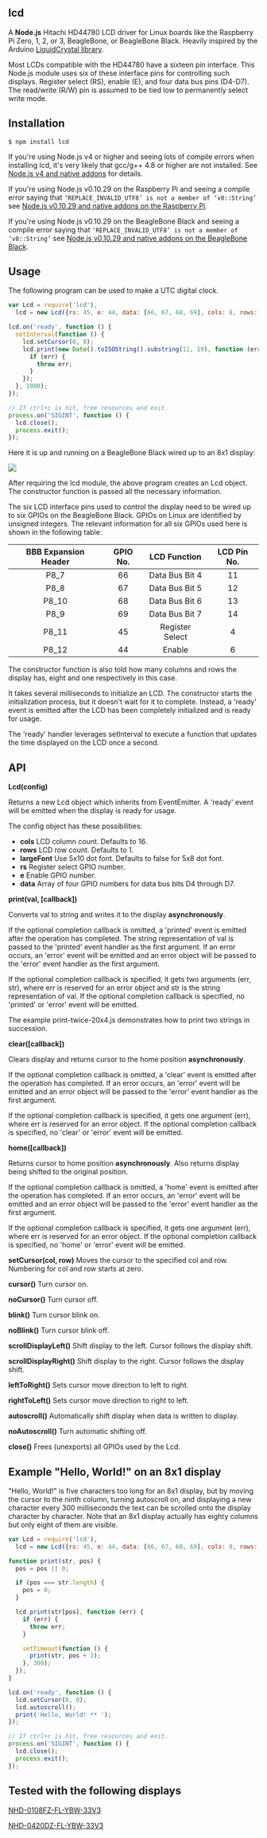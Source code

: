 ## lcd

A **Node.js** Hitachi HD44780 LCD driver for Linux boards like the Raspberry Pi
Zero, 1, 2, or 3, BeagleBone, or BeagleBone Black. Heavily inspired by the
Arduino
[LiquidCrystal library](http://arduino.cc/en/Tutorial/LiquidCrystal).

Most LCDs compatible with the HD44780 have a sixteen pin interface. This
Node.js module uses six of these interface pins for controlling such displays.
Register select (RS), enable (E), and four data bus pins (D4-D7). The
read/write (R/W) pin is assumed to be tied low to permanently select write
mode.

## Installation

    $ npm install lcd

If you're using Node.js v4 or higher and seeing lots of compile errors when
installing lcd, it's very likely that gcc/g++ 4.8 or higher are not installed.
See
[Node.js v4 and native addons](https://github.com/fivdi/onoff/wiki/Node.js-v4-and-native-addons)
for details.

If you're using Node.js v0.10.29 on the Raspberry Pi and seeing a compile
error saying that `‘REPLACE_INVALID_UTF8’ is not a member of ‘v8::String’`
see [Node.js v0.10.29 and native addons on the Raspberry Pi](https://github.com/fivdi/onoff/wiki/Node.js-v0.10.29-and-native-addons-on-the-Raspberry-Pi).

If you're using Node.js v0.10.29 on the BeagleBone Black and seeing a compile
error saying that `‘REPLACE_INVALID_UTF8’ is not a member of ‘v8::String’`
see [Node.js v0.10.29 and native addons on the BeagleBone Black](https://github.com/fivdi/onoff/wiki/Node.js-v0.10.29-and-native-addons-on-the-BeagleBone-Black).

## Usage

The following program can be used to make a UTC digital clock.

```js
var Lcd = require('lcd'),
  lcd = new Lcd({rs: 45, e: 44, data: [66, 67, 68, 69], cols: 8, rows: 1});

lcd.on('ready', function () {
  setInterval(function () {
    lcd.setCursor(0, 0);
    lcd.print(new Date().toISOString().substring(11, 19), function (err) {
      if (err) {
        throw err;
      }
    });
  }, 1000);
});

// If ctrl+c is hit, free resources and exit.
process.on('SIGINT', function () {
  lcd.close();
  process.exit();
});
```

Here it is up and running on a BeagleBone Black wired up to an 8x1 display:

<img src="https://github.com/fivdi/lcd/raw/master/example/digital-clock-8x1.jpg">

After requiring the lcd module, the above program creates an Lcd object. The
constructor function is passed all the necessary information.

The six LCD interface pins used to control the display need to be wired up to
six GPIOs on the BeagleBone Black. GPIOs on Linux are identified by unsigned
integers. The relevant information for all six GPIOs used here is shown in the
following table:

BBB Expansion Header | GPIO No. | LCD Function | LCD Pin No.
:---: | :---: | :---: | :---:
P8_7 | 66 | Data Bus Bit 4 | 11
P8_8 | 67 | Data Bus Bit 5 | 12
P8_10 | 68 | Data Bus Bit 6 | 13
P8_9 | 69 | Data Bus Bit 7 | 14
P8_11 | 45 | Register Select |  4
P8_12 | 44 | Enable  |  6

The constructor function is also told how many columns and rows the display
has, eight and one respectively in this case.

It takes several milliseconds to initialize an LCD. The constructor starts the
initialization process, but it doesn't wait for it to complete. Instead,
a 'ready' event is emitted after the LCD has been completely initialized and is
ready for usage.

The 'ready' handler leverages setInterval to execute a function that updates
the time displayed on the LCD once a second.

## API

**Lcd(config)**

Returns a new Lcd object which inherits from EventEmitter. A 'ready' event will
be emitted when the display is ready for usage.

The config object has these possibilities:

 * **cols** LCD column count. Defaults to 16.
 * **rows** LCD row count. Defaults to 1.
 * **largeFont** Use 5x10 dot font. Defaults to false for 5x8 dot font.
 * **rs** Register select GPIO number.
 * **e** Enable GPIO number.
 * **data** Array of four GPIO numbers for data bus bits D4 through D7.

**print(val, [callback])**

Converts val to string and writes it to the display **asynchronously**.

If the optional completion callback is omitted, a 'printed' event is emitted
after the operation has completed. The string representation of val is passed
to the 'printed' event handler as the first argument. If an error occurs, an
'error' event will be emitted and an error object will be passed to the
'error' event handler as the first argument.

If the optional completion callback is specified, it gets two arguments
(err, str), where err is reserved for an error object and str is the string
representation of val. If the optional completion callback is specified, no
'printed' or 'error' event will be emitted.

The example print-twice-20x4.js demonstrates how to print two strings in
succession.

**clear([callback])**

Clears display and returns cursor to the home position **asynchronously**.

If the optional completion callback is omitted, a 'clear' event is emitted
after the operation has completed. If an error occurs, an 'error' event will
be emitted and an error object will be passed to the 'error' event handler
as the first argument.

If the optional completion callback is specified, it gets one argument (err),
where err is reserved for an error object. If the optional completion callback
is specified, no 'clear' or 'error' event will be emitted.

**home([callback])**

Returns cursor to home position **asynchronously**. Also returns display being
shifted to the original position.

If the optional completion callback is omitted, a 'home' event is emitted
after the operation has completed. If an error occurs, an 'error' event will
be emitted and an error object will be passed to the 'error' event handler
as the first argument.

If the optional completion callback is specified, it gets one argument (err),
where err is reserved for an error object. If the optional completion callback
is specified, no 'home' or 'error' event will be emitted.

**setCursor(col, row)** Moves the cursor to the specified col and row.
Numbering for col and row starts at zero.

**cursor()** Turn cursor on.

**noCursor()** Turn cursor off.

**blink()** Turn cursor blink on.

**noBlink()** Turn cursor blink off.

**scrollDisplayLeft()** Shift display to the left. Cursor follows the display
shift.

**scrollDisplayRight()** Shift display to the right. Cursor follows the display
shift.

**leftToRight()** Sets cursor move direction to left to right.

**rightToLeft()** Sets cursor move direction to right to left.

**autoscroll()** Automatically shift display when data is written to display.

**noAutoscroll()** Turn automatic shifting off.

**close()** Frees (unexports) all GPIOs used by the Lcd.

## Example "Hello, World!" on an 8x1 display

"Hello, World!" is five characters too long for an 8x1 display, but by moving
the cursor to the ninth column, turning autoscroll on, and displaying a new
character every 300 milliseconds the text can be scrolled onto the display
character by character. Note that an 8x1 display actually has eighty columns
but only eight of them are visible.

```js
var Lcd = require('lcd'),
  lcd = new Lcd({rs: 45, e: 44, data: [66, 67, 68, 69], cols: 8, rows: 1});

function print(str, pos) {
  pos = pos || 0;

  if (pos === str.length) {
    pos = 0;
  }

  lcd.print(str[pos], function (err) {
    if (err) {
      throw err;
    }

    setTimeout(function () {
      print(str, pos + 1);
    }, 300);
  });
}

lcd.on('ready', function () {
  lcd.setCursor(8, 0);
  lcd.autoscroll();
  print('Hello, World! ** ');
});

// If ctrl+c is hit, free resources and exit.
process.on('SIGINT', function () {
  lcd.close();
  process.exit();
});
```

## Tested with the following displays

[NHD-0108FZ-FL-YBW-33V3](http://www.newhavendisplay.com/nhd0108fzflybw33v3-p-5155.html)

[NHD-0420DZ-FL-YBW-33V3](http://www.newhavendisplay.com/nhd0420dzflybw33v3-p-5168.html)

